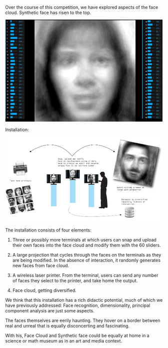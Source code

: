 Over the course of this competition, we have explored aspects of the face cloud. Synthetic face has risen to the top. 

![Sliders](../project_images/2014-03-26/Image2.png?raw=true)

Installation:

![Installation](../project_images/2014-03-26/installation2.png?raw=true)

The installation consists of four elements:

1. Three or possibly more terminals at which users can snap and upload
their own faces into the face cloud and modify them with the 60
sliders.   

2. A large projection that cycles through the faces on the terminals
as they are being modified. In the absence of interaction, it randomly
generates new faces from face cloud.   

3. A wireless laser printer. From the terminal, users can send any
number of faces they select to the printer, and take home the output.   


4. Face cloud, getting diversified.   

 
We think that this installation has a rich didactic potential, much of which we have previously addressed: Face recognition, dimensionality, principal component analysis are just some aspects.   

The faces themselves are eerily haunting. They hover on a border between real and unreal that is equally disconcerting and fascinating.   

With his, Face Cloud and Synthetic face could be equally at home in a science or math museum as in an art and media context.   

